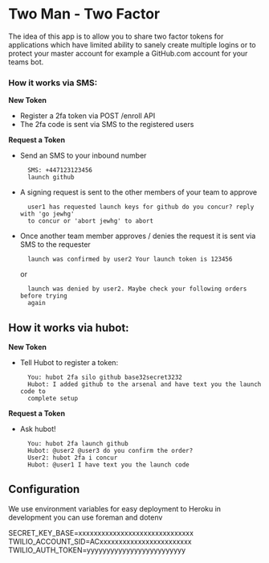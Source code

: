# Two Man - Two Factor

The idea of this app is to allow you to share two factor tokens for applications
which have limited ability to sanely create multiple logins or to protect your
master account for example a GitHub.com account for your teams bot.

### How it works via SMS:

**New Token**
- Register a 2fa token via POST /enroll API
- The 2fa code is sent via SMS to the registered users

**Request a Token**
- Send an SMS to your inbound number

  ```
    SMS: +447123123456
    launch github
  ```

- A signing request is sent to the other members of your team to approve

  ```
    user1 has requested launch keys for github do you concur? reply with 'go jewhg'
    to concur or 'abort jewhg' to abort
  ```

- Once another team member approves / denies the request it is sent via SMS to
  the requester

  ```
    launch was confirmed by user2 Your launch token is 123456
  ```

  or

  ```
    launch was denied by user2. Maybe check your following orders before trying
    again
  ```



## How it works via hubot:

**New Token**
- Tell Hubot to register a token:

  ```
    You: hubot 2fa silo github base32secret3232
    Hubot: I added github to the arsenal and have text you the launch code to
    complete setup
  ```

**Request a Token**
- Ask hubot!

  ```
    You: hubot 2fa launch github
    Hubot: @user2 @user3 do you confirm the order?
    User2: hubot 2fa i concur
    Hubot: @user1 I have text you the launch code
  ```

## Configuration

We use environment variables for easy deployment to Heroku in development you
can use foreman and dotenv

SECRET_KEY_BASE=xxxxxxxxxxxxxxxxxxxxxxxxxxxxxx
TWILIO_ACCOUNT_SID=ACxxxxxxxxxxxxxxxxxxxxxxxx
TWILIO_AUTH_TOKEN=yyyyyyyyyyyyyyyyyyyyyyyyy
